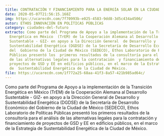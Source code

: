 ```yaml
---
title: CONTRATACIÓN Y FINANCIAMIENTO PARA LA ENERGÍA SOLAR EN LA CIUDAD DE MÉXICO
date: 2020-05-07T21:56:15.168Z
img: https://ucarecdn.com/7f70993b-e025-4583-9dd8-3d5c434a4506/
autor: ETHOS INNOVACIÓN EN POLÍTICAS PÚBLICAS
category: ciudades-del-futuro
extracto: Como parte del Programa de Apoyo a la implementación de la Transición
  Energética en México  (TrEM) de la Cooperación Alemana al Desarrollo
  Sustentable - GIZ- en apoyo a la Dirección General  de Desarrollo y
  Sustentabilidad Energética (DGDSE) de la Secretaría de Desarrollo Económico
  del  Gobierno de la Ciudad de México (SEDECO), Ethos Laboratorio de Políticas
  Públicas presentó los  primeros resultados de la consultoría para el análisis
  de las alternativas legales para la contratación  y financiamiento de
  proyectos de GSD y EE en edificios públicos, en el marco de la Estrategia
  de  Sustentabilidad Energética de la Ciudad de México.
file: https://ucarecdn.com/1f772a25-68aa-41f3-8a57-421b985ad64c/
---
```

<!--StartFragment-->

Como parte del Programa de Apoyo a la implementación de la Transición Energética en México (TrEM) de la Cooperación Alemana al Desarrollo Sustentable - GIZ- en apoyo a la Dirección General de Desarrollo y Sustentabilidad Energética (DGDSE) de la Secretaría de Desarrollo Económico del Gobierno de la Ciudad de México (SEDECO), Ethos Laboratorio de Políticas Públicas presentó los primeros resultados de la consultoría para el análisis de las alternativas legales para la contratación y financiamiento de proyectos de GSD y EE en edificios públicos, en el marco de la Estrategia de Sustentabilidad Energética de la Ciudad de México.

<!--EndFragment-->
